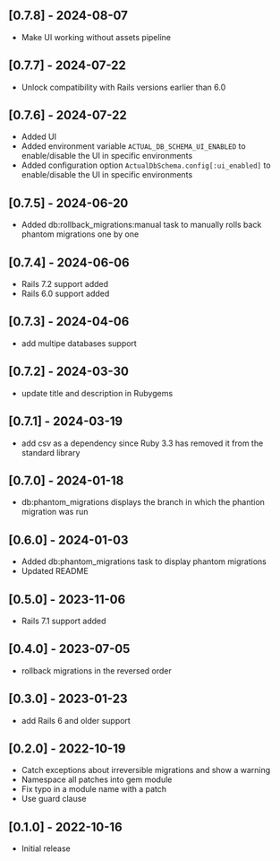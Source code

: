 ## [0.7.8] - 2024-08-07
- Make UI working without assets pipeline

## [0.7.7] - 2024-07-22
- Unlock compatibility with Rails versions earlier than 6.0

## [0.7.6] - 2024-07-22
- Added UI
- Added environment variable `ACTUAL_DB_SCHEMA_UI_ENABLED` to enable/disable the UI in specific environments
- Added configuration option `ActualDbSchema.config[:ui_enabled]` to enable/disable the UI in specific environments

## [0.7.5] - 2024-06-20
- Added db:rollback_migrations:manual task to manually rolls back phantom migrations one by one

## [0.7.4] - 2024-06-06
- Rails 7.2 support added
- Rails 6.0 support added

## [0.7.3] - 2024-04-06
- add multipe databases support

## [0.7.2] - 2024-03-30
- update title and description in Rubygems

## [0.7.1] - 2024-03-19

- add csv as a dependency since Ruby 3.3 has removed it from the standard library

## [0.7.0] - 2024-01-18

- db:phantom_migrations displays the branch in which the phantion migration was run

## [0.6.0] - 2024-01-03

- Added db:phantom_migrations task to display phantom migrations
- Updated README

## [0.5.0] - 2023-11-06

- Rails 7.1 support added

## [0.4.0] - 2023-07-05

- rollback migrations in the reversed order

## [0.3.0] - 2023-01-23

- add Rails 6 and older support

## [0.2.0] - 2022-10-19

- Catch exceptions about irreversible migrations and show a warning
- Namespace all patches into gem module
- Fix typo in a module name with a patch
- Use guard clause

## [0.1.0] - 2022-10-16

- Initial release

